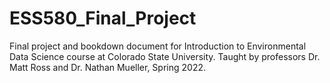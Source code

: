 # ESS580_Final_Project

Final project and bookdown document for Introduction to Environmental Data Science course at Colorado State University. Taught by professors Dr. Matt Ross and Dr. Nathan Mueller, Spring 2022. 
